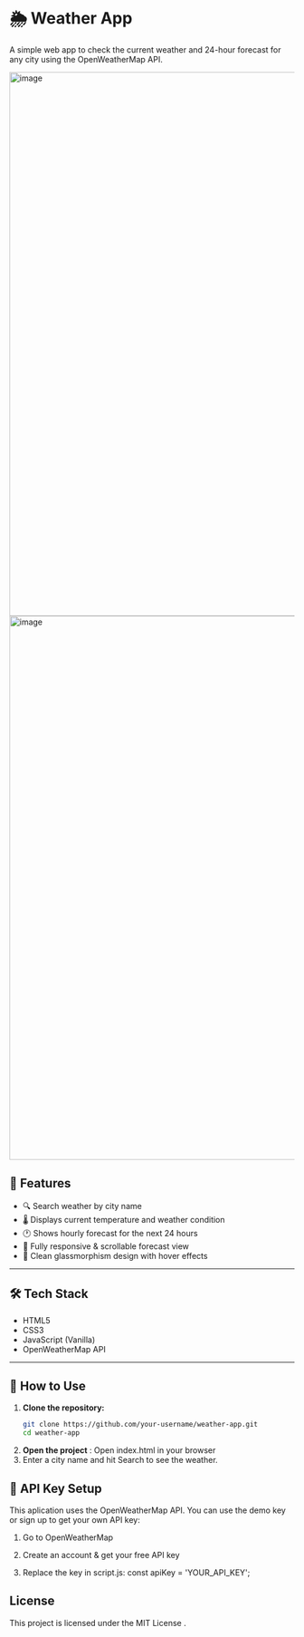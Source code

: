 # 🌦️ Weather App

A simple web app to check the current weather and 24-hour forecast for any city using the OpenWeatherMap API.

<img width="960" alt="image" src="https://github.com/user-attachments/assets/c880e780-ea2f-44e5-bc57-2df70fa710a1" />
<img width="960" alt="image" src="https://github.com/user-attachments/assets/1bd4e62b-54f2-418a-b874-9646f75ddd68" />


## 🚀 Features

- 🔍 Search weather by city name
- 🌡️ Displays current temperature and weather condition
- 🕐 Shows hourly forecast for the next 24 hours
- 📱 Fully responsive & scrollable forecast view
- 💅 Clean glassmorphism design with hover effects

---

## 🛠️ Tech Stack

- HTML5
- CSS3
- JavaScript (Vanilla)
- OpenWeatherMap API

---

## 🧪 How to Use

1. **Clone the repository:**
   ```bash
   git clone https://github.com/your-username/weather-app.git
   cd weather-app
2. **Open the project** : Open index.html in your browser
3. Enter a city name and hit Search to see the weather.

## 🔑 API Key Setup

This aplication uses the OpenWeatherMap API. You can use the demo key or sign up to get your own API key:

1. Go to OpenWeatherMap

2. Create an account & get your free API key

3. Replace the key in script.js:
   const apiKey = 'YOUR_API_KEY';
## License
This project is licensed under the MIT License .
